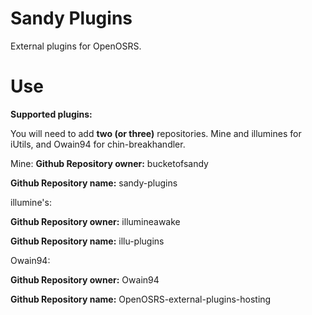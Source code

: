 # Sandy Plugins

External plugins for OpenOSRS.

# Use

**Supported plugins:**

You will need to add **two (or three)** repositories. Mine and illumines for iUtils, and Owain94 for chin-breakhandler.

Mine:
**Github Repository owner:** bucketofsandy

**Github Repository name:** sandy-plugins

illumine's:

**Github Repository owner:** illumineawake

**Github Repository name:** illu-plugins

Owain94:

**Github Repository owner:** Owain94

**Github Repository name:** OpenOSRS-external-plugins-hosting